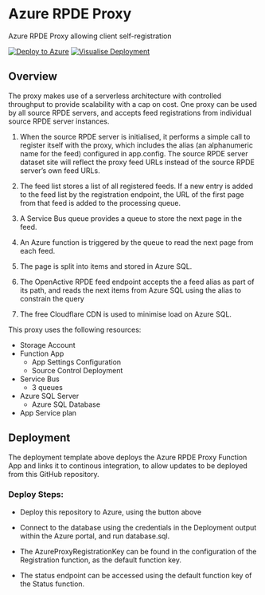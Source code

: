 # Azure RPDE Proxy
Azure RPDE Proxy allowing client self-registration

[![Deploy to Azure](https://azuredeploy.net/deploybutton.png)](https://portal.azure.com/#create/Microsoft.Template/uri/https%3A%2F%2Fraw.githubusercontent.com%2Fopenactive%2Fazure-rpde-proxy%2Fmaster%2FAzureRpdeProxyDeployment%2Fazuredeploy.json) [![Visualise Deployment](http://armviz.io/visualizebutton.png)](http://armviz.io/#/?load=https%3A%2F%2Fraw.githubusercontent.com%2Fopenactive%2Fazure-rpde-proxy%2Fmaster%2FAzureRpdeProxyDeployment%2Fazuredeploy.json)

## Overview

The proxy makes use of a serverless architecture with controlled throughput to provide scalability with a cap on cost. One proxy can be used by all source RPDE servers, and accepts feed registrations from individual source RPDE server instances.

1. When the source RPDE server is initialised, it performs a simple call to register itself with the proxy, which includes the alias  (an alphanumeric name for the feed) configured in app.config. The source RPDE server dataset site will reflect the proxy feed URLs instead of the source RPDE server’s own feed URLs.

2. The feed list stores a list of all registered feeds. If a new entry is added to the feed list by the registration endpoint, the URL of the first page from that feed is added to the processing queue.

3. A Service Bus queue provides a queue to store the next page in the feed.

4. An Azure function is triggered by the queue to read the next page from each feed.

5. The page is split into items and stored in Azure SQL.

6. The OpenActive RPDE feed endpoint accepts the a feed alias as part of its path, and reads the next items from Azure SQL using the alias to constrain the query

7. The free Cloudflare CDN is used to minimise load on Azure SQL. 


This proxy uses the following resources:

- Storage Account
- Function App
    - App Settings Configuration
    - Source Control Deployment
- Service Bus
	- 3 queues
- Azure SQL Server
	- Azure SQL Database
- App Service plan


## Deployment

The deployment template above deploys the Azure RPDE Proxy Function App and links it to continous integration, to allow updates to be deployed from this GitHub repository.

### Deploy Steps:

- Deploy this repository to Azure, using the button above

- Connect to the database using the credentials in the Deployment output within the Azure portal, and run database.sql.

- The AzureProxyRegistrationKey can be found in the configuration of the Registration function, as the default function key.

- The status endpoint can be accessed using the default function key of the Status function.
